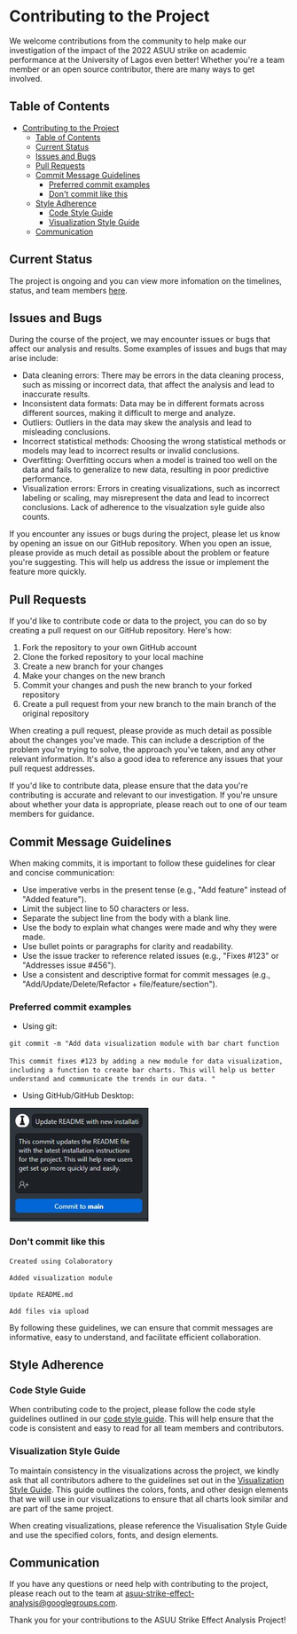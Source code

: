 
# Contributing to the Project

We welcome contributions from the community to help make our investigation of the impact of the 2022 ASUU strike on academic performance at the University of Lagos even better! Whether you're a team member or an open source contributor, there are many ways to get involved.

## Table of Contents

- [Contributing to the Project](#contributing-to-the-project)
  - [Table of Contents](#table-of-contents)
  - [Current Status](#current-status)
  - [Issues and Bugs](#issues-and-bugs)
  - [Pull Requests](#pull-requests)
  - [Commit Message Guidelines](#commit-message-guidelines)
    - [Preferred commit examples](#preferred-commit-examples)
    - [Don't commit like this](#dont-commit-like-this)
  - [Style Adherence](#style-adherence)
    - [Code Style Guide](#code-style-guide)
    - [Visualization Style Guide](#visualization-style-guide)
  - [Communication](#communication)

## Current Status

The project is ongoing and you can view more infomation on the timelines, status, and team members [here](https://docs.google.com/spreadsheets/d/1KOZ8djiRDPjkNfuNQMtF75yCSue4W52NH50ica-qXPk/edit#gid=0).

## Issues and Bugs

During the course of the project, we may encounter issues or bugs that affect our analysis and results. Some examples of issues and bugs that may arise include:

- Data cleaning errors: There may be errors in the data cleaning process, such as missing or incorrect data, that affect the analysis and lead to inaccurate results.
- Inconsistent data formats: Data may be in different formats across different sources, making it difficult to merge and analyze.
- Outliers: Outliers in the data may skew the analysis and lead to misleading conclusions.
- Incorrect statistical methods: Choosing the wrong statistical methods or models may lead to incorrect results or invalid conclusions.
- Overfitting: Overfitting occurs when a model is trained too well on the data and fails to generalize to new data, resulting in poor predictive performance.
- Visualization errors: Errors in creating visualizations, such as incorrect labeling or scaling, may misrepresent the data and lead to incorrect conclusions. Lack of adherence to the visualzation syle guide also counts.

If you encounter any issues or bugs during the project, please let us know by opening an issue on our GitHub repository. When you open an issue, please provide as much detail as possible about the problem or feature you're suggesting. This will help us address the issue or implement the feature more quickly.

## Pull Requests

If you'd like to contribute code or data to the project, you can do so by creating a pull request on our GitHub repository. Here's how:

1. Fork the repository to your own GitHub account
2. Clone the forked repository to your local machine
3. Create a new branch for your changes
4. Make your changes on the new branch
5. Commit your changes and push the new branch to your forked repository
6. Create a pull request from your new branch to the main branch of the original repository

When creating a pull request, please provide as much detail as possible about the changes you've made. This can include a description of the problem you're trying to solve, the approach you've taken, and any other relevant information. It's also a good idea to reference any issues that your pull request addresses.

If you'd like to contribute data, please ensure that the data you're contributing is accurate and relevant to our investigation. If you're unsure about whether your data is appropriate, please reach out to one of our team members for guidance.

## Commit Message Guidelines

When making commits, it is important to follow these guidelines for clear and concise communication:

- Use imperative verbs in the present tense (e.g., "Add feature" instead of "Added feature").
- Limit the subject line to 50 characters or less.
- Separate the subject line from the body with a blank line.
- Use the body to explain what changes were made and why they were made.
- Use bullet points or paragraphs for clarity and readability.
- Use the issue tracker to reference related issues (e.g., "Fixes #123" or "Addresses issue #456").
- Use a consistent and descriptive format for commit messages (e.g., "Add/Update/Delete/Refactor + file/feature/section").
  
### Preferred commit examples

- Using git:
  
```git
git commit -m "Add data visualization module with bar chart function

This commit fixes #123 by adding a new module for data visualization, including a function to create bar charts. This will help us better understand and communicate the trends in our data. "

```

- Using GitHub/GitHub Desktop:

![Example of a good commit](images/documentation/good_commit_example.jpg)

### Don't commit like this

```git
Created using Colaboratory
```

```git
Added visualization module
```

```git
Update README.md
```

```git
Add files via upload
```

By following these guidelines, we can ensure that commit messages are informative, easy to understand, and facilitate efficient collaboration.

## Style Adherence

### Code Style Guide

When contributing code to the project, please follow the code style guidelines outlined in our [code style guide](CODE_STYLEGUIDE.md). This will help ensure that the code is consistent and easy to read for all team members and contributors.

### Visualization Style Guide

To maintain consistency in the visualizations across the project, we kindly ask that all contributors adhere to the guidelines set out in the [Visualization Style Guide](VIZ_STYLEGUIDE.md). This guide outlines the colors, fonts, and other design elements that we will use in our visualizations to ensure that all charts look similar and are part of the same project.

When creating visualizations, please reference the Visualisation Style Guide and use the specified colors, fonts, and design elements.

## Communication

If you have any questions or need help with contributing to the project, please reach out to the team at [asuu-strike-effect-analysis@googlegroups.com](mailto:asuu-strike-effect-analysis@googlegroups.com).

Thank you for your contributions to the ASUU Strike Effect Analysis Project!
